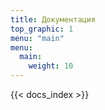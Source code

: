 ```yaml
---
title: Документация
top_graphic: 1
menu: "main"
menu:
  main:
    weight: 10
---
```


{{< docs_index >}}
